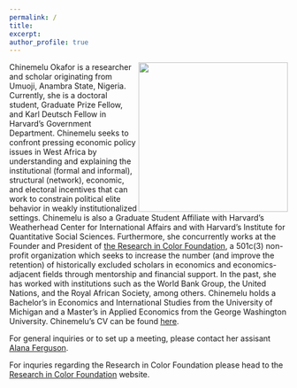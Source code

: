 ```yaml
---
permalink: /
title:
excerpt:
author_profile: true 
---
```

<img align="right" width="270" height="270" src="https://politics.princeton.edu/sites/default/files/styles/square/public/images/chine_headshot_new.jpg?h=97d761eb&itok=qMU0oj2J">


Chinemelu Okafor is a researcher and scholar originating from Umuoji, Anambra State, Nigeria. Currently, she is a doctoral student, Graduate Prize Fellow, and Karl Deutsch Fellow in Harvard’s Government Department. Chinemelu seeks to confront pressing economic policy issues in West Africa by understanding and explaining the institutional (formal and informal), structural (network), economic, and electoral incentives that can work to constrain political elite behavior in weakly institutionalized settings. Chinemelu is also a Graduate Student Affiliate with Harvard’s Weatherhead Center for International Affairs and with Harvard’s Institute for Quantitative Social Sciences. Furthermore, she concurrently works at the Founder and President of [the Research in Color Foundation](https://www.researchincolor.org), a 501c(3) non-profit organization which seeks to increase the number (and improve the retention) of historically excluded scholars in economics and economics-adjacent fields through mentorship and financial support. In the past, she has worked with institutions such as the World Bank Group, the United Nations, and the Royal African Society, among others. Chinemelu holds a Bachelor’s in Economics and International Studies from the University of Michigan and a Master’s in Applied Economics from the George Washington University. Chinemelu’s CV can be found [here](https://chinemeluokafor.github.io/CV/).

For general inquiries or to set up a meeting, please contact her assisant [Alana Ferguson](mailto:af9139@princeton.edu).

For inquries regarding the Research in Color Foundation please head to the [Research in Color Foundation](https://www.researchincolor.org/contact-the-team) website.


